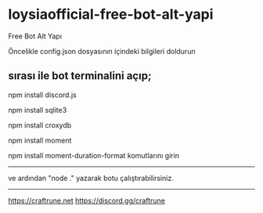 # loysiaofficial-free-bot-alt-yapi
Free Bot Alt Yapı

Öncelikle config.json dosyasının içindeki bilgileri doldurun


sırası ile bot terminalini açıp;
--------------------------



npm install discord.js

npm install sqlite3

npm install croxydb

npm install moment

npm install moment-duration-format
komutlarını girin



--------------------------

ve ardından "node ." yazarak botu çalıştırabilirsiniz.

--------------------------

https://craftrune.net
https://discord.gg/craftrune
